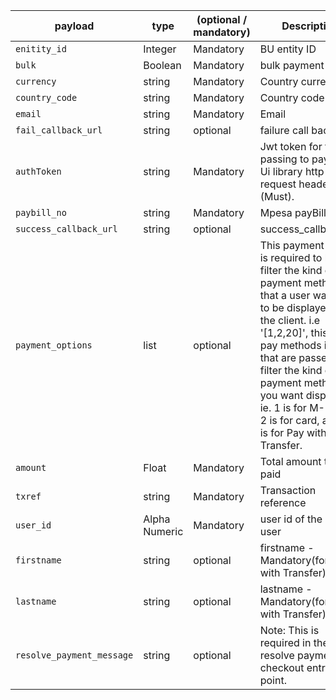 |  payload |   type| (optional / mandatory) | Description|
|---|---|---|---|
|  `enitity_id` | Integer  |  Mandatory |  BU entity ID |
|  `bulk` |  Boolean |   Mandatory |   bulk payment or not|
|  `currency` | string | Mandatory  |  Country currency|
|  `country_code` | string | Mandatory  |  Country code|
|  `email` | string | Mandatory  |  Email|
|  `fail_callback_url` | string | optional  | failure call back url|
|  `authToken` | string | Mandatory  |  Jwt token for the passing to payment Ui library http request headers. (Must).|
|  `paybill_no` | string | Mandatory  |  Mpesa payBill no.|
|  `success_callback_url` | string | optional  |  success_callback_url|
|  `payment_options` | list | optional  |  This payment option is required to be able filter the kind of payment methods that a user wants it to be displayed to the client. i.e '[1,2,20]', this are pay methods id's that are passed to filter the kind of payment methods you want displayed. ie. 1 is for M-PESA, 2 is for card, and 20 is for Pay with Transfer.|
|  `amount` | Float | Mandatory  |  Total amount to be paid |
|  `txref` | string | Mandatory  |  Transaction reference|
|  `user_id` | Alpha Numeric | Mandatory  |  user id of the current user|
|  `firstname` | string | optional |  firstname - Mandatory(for Pay with Transfer) |
|  `lastname` | string | optional   |  lastname - Mandatory(for Pay with Transfer)|
|  `resolve_payment_message` | string | optional  |  Note: This is required in the resolve payment checkout entry point.|



